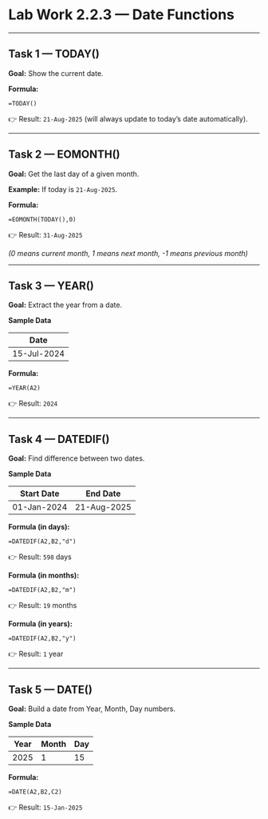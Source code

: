 
# **Lab Work 2.2.3 — Date Functions**

---

## **Task 1 — TODAY()**

**Goal:** Show the current date.

**Formula:**

```excel
=TODAY()
```

👉 Result: `21-Aug-2025` (will always update to today’s date automatically).

---

## **Task 2 — EOMONTH()**

**Goal:** Get the last day of a given month.

**Example:** If today is `21-Aug-2025`.

**Formula:**

```excel
=EOMONTH(TODAY(),0)
```

👉 Result: `31-Aug-2025`

*(0 means current month, 1 means next month, -1 means previous month)*

---

## **Task 3 — YEAR()**

**Goal:** Extract the year from a date.

**Sample Data**

| Date        |
| ----------- |
| 15-Jul-2024 |

**Formula:**

```excel
=YEAR(A2)
```

👉 Result: `2024`

---

## **Task 4 — DATEDIF()**

**Goal:** Find difference between two dates.

**Sample Data**

| Start Date  | End Date    |
| ----------- | ----------- |
| 01-Jan-2024 | 21-Aug-2025 |

**Formula (in days):**

```excel
=DATEDIF(A2,B2,"d")
```

👉 Result: `598` days

**Formula (in months):**

```excel
=DATEDIF(A2,B2,"m")
```

👉 Result: `19` months

**Formula (in years):**

```excel
=DATEDIF(A2,B2,"y")
```

👉 Result: `1` year

---

## **Task 5 — DATE()**

**Goal:** Build a date from Year, Month, Day numbers.

**Sample Data**

| Year | Month | Day |
| ---- | ----- | --- |
| 2025 | 1     | 15  |

**Formula:**

```excel
=DATE(A2,B2,C2)
```

👉 Result: `15-Jan-2025`

